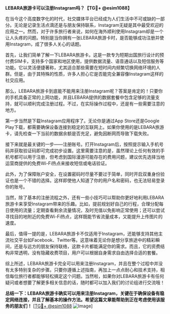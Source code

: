 **LEBARA旅游卡可以注册Instagram吗？【TG💪+ @esim1088】**

在当今这个高度数字化的时代，社交媒体平台已经成为人们生活中不可或缺的一部分。无论是记录生活点滴还是与朋友保持联系，Instagram无疑是其中最受欢迎的应用之一。然而，对于许多旅行者来说，如何在海外顺利使用Instagram却是一个让人头疼的问题。特别是当你拥有一张LEBARA旅游卡时，是否能够成功注册并使用Instagram，成了很多人关心的话题。

首先，让我们简单了解一下LEBARA旅游卡。这是一款专为短期出国旅行设计的预付费SIM卡，支持多个国家和地区使用，提供数据流量、语音通话以及短信服务等功能。它以灵活便捷著称，尤其适合那些需要在短时间内频繁切换网络环境的人群。但是，由于其特殊的性质，许多人担心它是否能完全兼容像Instagram这样的社交应用。

那么，LEBARA旅游卡到底能不能用来注册Instagram呢？答案是肯定的！只要你的手机具备正常的上网功能，并且LEBARA提供的数据套餐中包含足够的流量支持，就可以顺利完成注册过程。不过，在实际操作过程中，还是有一些需要注意的地方。

第一步当然是下载Instagram应用程序了。无论你是通过App Store还是Google Play下载，都需要确保设备连接到稳定的互联网上。如果你使用的是LEBARA旅游卡，请先检查一下当前的数据余额是否充足，避免因断网而导致下载失败。

接下来就是最关键的一步——注册账号。打开Instagram后，按照提示输入手机号码并获取验证码即可完成初步设置。这里需要注意的是，虽然理论上任何有效的手机号都可以用于注册，但考虑到国际漫游可能存在的费用问题，建议优先选择当地运营商提供的免费Wi-Fi热点来接收短信或电话验证。

此外，为了保障账户安全，在设置密码时尽量不要过于简单，同时开启双重身份验证也是一个不错的选择。这样即使他人知道了你的用户名和密码，也无法轻易登录你的账号。

当然，除了基本的注册流程之外，还有一些小技巧可以帮助你更好地利用LEBARA旅游卡来享受Instagram带来的乐趣。比如，提前规划好自己的行程，合理分配每日使用的流量；定期查看剩余流量情况，及时充值以免影响正常使用；还可以尝试寻找目的地附近的免费Wi-Fi热点，这样既能节省流量成本，又能提升上传图片的速度。

最后，值得一提的是，LEBARA旅游卡不仅适用于Instagram，还能够支持其他主流社交平台如Facebook、Twitter等。这意味着无论你是想分享旅途中的精彩瞬间，还是与远方的朋友保持联络，这款卡片都能满足你的需求。而且，它的资费结构非常透明，没有隐藏收费项目，用户可以根据自身需求自由选择合适的套餐。

综上所述，LEBARA旅游卡完全可以用来注册Instagram，并且在整个过程中并没有太多特别复杂的步骤。只要你遵循上述指南，再加上一点点耐心和技术支持，相信每位旅行者都能够轻松搞定这个问题。当然啦，如果你对LEBARA旅游卡有任何疑问或者想要了解更多相关信息的话，随时都可以加入我们的讨论组进行交流哦！

**总结一下：LEBARA旅游卡确实可以用来注册Instagram，关键在于确保设备有稳定网络连接，并且了解基本的操作方法。希望这篇文章能帮助到正在考虑使用该服务的朋友们！** [[TG💪+ @esim1088](https://t.me/s/esim1088) ![Image](https://i.postimg.cc/4NQfJmqS/Snipaste-2025-05-13-00-14-12.png)]